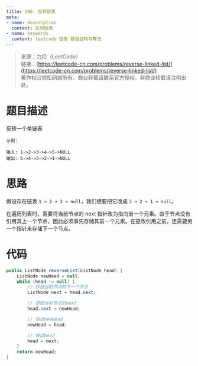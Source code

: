 ```yaml
---
title: 206. 反转链表
meta:
- name: description 
  content: 反转链表
- name: keywords
  content: leetcode 链表 数据结构与算法
---
```


> 来源：力扣（LeetCode）  
链接：[https://leetcode-cn.com/problems/reverse-linked-list/](https://leetcode-cn.com/problems/reverse-linked-list/)  
著作权归领扣网络所有。商业转载请联系官方授权，非商业转载请注明出处。

# 题目描述
反转一个单链表
```
示例:

输入: 1->2->3->4->5->NULL
输出: 5->4->3->2->1->NULL
```

# 思路
假设存在链表 `1 → 2 → 3 → null`，我们想要把它改成 `3 → 2 → 1 → null`。

在遍历列表时，需要将当前节点的 next 指针改为指向前一个元素。由于节点没有引用其上一个节点，因此必须事先存储其前一个元素。在更改引用之前，还需要另一个指针来存储下一个节点。

# 代码
```java
public ListNode reverseList(ListNode head) {
    ListNode newHead = null;
    while (head != null) {
        // 存储当前节点的下一个节点
        ListNode next = head.next;

        // 更改当前节点的next
        head.next = newHead;

        // 移动newHead
        newHead = head;

        // 移动head
        head = next;
    }
    return newHead;
}
```

